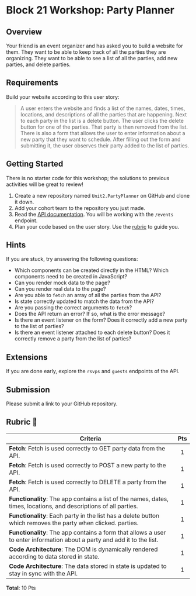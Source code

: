 # Block 21 Workshop: Party Planner

## Overview

Your friend is an event organizer and has asked you to build a website for them. They want to be able to keep track of all the parties they are organizing. They want to be able to see a list of all the parties, add new parties, and delete parties.

## Requirements

Build your website according to this user story:

> A user enters the website and finds a list of the names, dates, times, locations, and descriptions of all the parties that are happening.
> Next to each party in the list is a delete button. The user clicks the delete button for one of the parties. That party is then removed from the list.
> There is also a form that allows the user to enter information about a new party that they want to schedule. After filling out the form and submitting it, the user observes their party added to the list of parties.

## Getting Started

There is no starter code for this workshop; the solutions to previous activities will be great to review!

1. Create a new repository named `Unit2.PartyPlanner` on GitHub and clone it down.
2. Add your cohort team to the repository you just made.
3. Read the [API documentation](https://fsa-crud-2aa9294fe819.herokuapp.com/api/). You will be working with the `/events` endpoint.
4. Plan your code based on the user story. Use the [rubric](#rubric-) to guide you.

## Hints

If you are stuck, try answering the following questions:

- Which components can be created directly in the HTML? Which components need to be created in JavaScript?
- Can you render mock data to the page?
- Can you render real data to the page?
- Are you able to `fetch` an array of all the parties from the API?
- Is state correctly updated to match the data from the API?
- Are you passing the correct arguments to `fetch`?
- Does the API return an error? If so, what is the error message?
- Is there an event listener on the form? Does it correctly add a new party to the list of parties?
- Is there an event listener attached to each delete button? Does it correctly remove a party from the list of parties?

## Extensions

If you are done early, explore the `rsvps` and `guests` endpoints of the API.

## Submission

Please submit a link to your GitHub repository.

## Rubric 🧱

| Criteria                                                                                                                 | Pts |
| ------------------------------------------------------------------------------------------------------------------------ | :-: |
| **Fetch**: Fetch is used correctly to GET party data from the API.                                                       |  1  |
| **Fetch**: Fetch is used correctly to POST a new party to the API.                                                       |  1  |
| **Fetch**: Fetch is used correctly to DELETE a party from the API.                                                       |  1  |
| **Functionality**: The app contains a list of the names, dates, times, locations, and descriptions of all parties.       |  1  |
| **Functionality**: Each party in the list has a delete button which removes the party when clicked. parties.             |  1  |
| **Functionality**: The app contains a form that allows a user to enter information about a party and add it to the list. |  1  |
| **Code Architecture**: The DOM is dynamically rendered according to data stored in state.                                |  1  |
| **Code Architecture**: The data stored in state is updated to stay in sync with the API.                                 |  1  |

**Total**: 10 Pts

